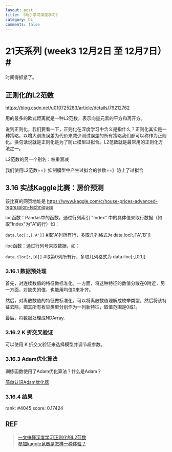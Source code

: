 ```yaml
---
layout: post
title: 《动手学习深度学习》
category: DL
comments: false
---
```


# 21天系列 (week3 12月2日 至 12月7日）#

时间得抓紧了。

## 正则化的L2范数

https://blog.csdn.net/u010725283/article/details/79212762

用的最多的欧式距离就是一种L2范数，表示向量元素的平方和再开方。

说到正则化，我们要看一下，正则化在深度学习中含义是指什么？正则化其实是一种策略，以增大训练误差为代价来减少测试误差的所有策略我们都可以称作为正则化。换句话说就是正则化是为了防止模型过拟合。L2范数就是最常用的正则化方法之一。

L2范数的另一个别名：权重衰减

我们使用L2范数==》抑制模型中产生过拟合的参数==》防止了过拟合

## 3.16 实战Kaggle比赛：房价预测

该比赛的网页地址是 https://www.kaggle.com/c/house-prices-advanced-regression-techniques 

loc函数：Pandas中的函数，通过行列索引 "Index" 中的具体值来取行数据（如取"Index"为"A"的行）如：

`data.loc[:,['A']]` #取'A'列所有行，多取几列格式为 data.loc[:,['A','B']]

iloc函数：通过行列号来取数据，如：

`data.iloc[:,[0]]` #取第0列所有行，多取几列格式为 data.iloc[:,[0,1]]

### 3.16.1 数据预处理

首先，对连续数值的特征做标准化。一方面，将这种特征的数值分散在0附近，另一方面，对缺失的值，也能用均值0来补齐。

然后，对离散数值的特征做标准化。可以将离散数值理解成枚举类型，然后将该特征去除，把其所有枚举类型分别作为一列新特征，取值范围是0或1。

最后，将数据处理成NDArray.

### 3.16.2 K 折交叉验证
可以使用 K 折交叉验证来选择模型并调节超参数。

### 3.16.3 Adam优化算法

训练函数使用了Adam优化算法？什么是Adam？

[简单认识Adam优化器](https://www.jianshu.com/p/aebcaf8af76e)

### 3.16.4 结果

rank: #4045
score: 0.17424

## REF
> [一文搞懂深度学习正则化的L2范数](https://blog.csdn.net/u010725283/article/details/79212762)  
> [参加kaggle竞赛是怎样一种体验？](https://www.zhihu.com/question/24533374/answer/34631808)
